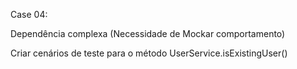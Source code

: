 Case 04:

Dependência complexa (Necessidade de Mockar comportamento)

Criar cenários de teste para o método UserService.isExistingUser()